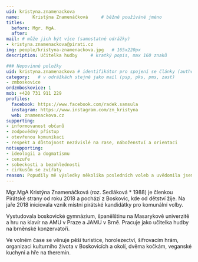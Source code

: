 ```yaml
---
uid: kristyna.znamenackova
name:     Kristýna Znamenáčková  	# běžně používáné jméno
titles:
  before: Mgr. MgA. 
  after:
mail: # může jich být více (samostatné odrážky)
- kristyna.znamenackova@pirati.cz
img: people/kristyna-znamenackova.jpg   # 165x220px
description: Učitelka hudby 	# kratký popis, max 160 znaků

### Nepovinné položky
uid: kristyna.znamenackova # identifikátor pro spojení se články (authorId)
category: 	# v odrážkách stejně jako mail (psp, pks, pms, zast)
- zmboskovice
ordzmboskovice: 1
mob: +420 731 911 229
profiles:
  facebook: https://www.facebook.com/radek.samsula
  instagram: https://www.instagram.com/zn_kristyna
  web: znamenackova.cz
supporting:
- informovanost občanů
- zodpovědný přístup
- otevřenou komunikaci
- respekt a důstojnost nezávislé na rase, náboženství a orientaci
notsupporting:
- ideologii a dogmatismu
- cenzuře
- sobeckosti a bezohlednosti
- cirkusům se zvířaty
reason: Popudily mě výsledky několika posledních voleb a uvědomila jsem si, že sedět se založenýma rukama v klíně (na klávesnici) a naříkat je přesně to, co nechci dělat. Pirátská strana pro mě představuje mladou perspektivní stranu bez temné minulosti, která staví na principech uplatnitelných nejen na celostátní, ale i komunální úrovni.  
---
```


Mgr.MgA Kristýna Znamenáčková (roz. Sedláková * 1988) je členkou Pirátské strany od roku 2018 a  pochází z Boskovic, kde od dětství žije. Na jaře 2018 iniciovala vznik místní pirátské kandidátky pro komunální volby.

Vystudovala boskovické gymnázium, španělštinu na Masarykově univerzitě a hru na klavír na AMU v Praze a JAMU v Brně. Pracuje jako učitelka hudby na brněnské konzervatoři.

Ve volném čase se věnuje pěší turistice, horolezectví, šifrovacím hrám, organizaci kulturního života v Boskovicích a okolí, dvěma kočkám, veganské kuchyni a hře na theremin.
